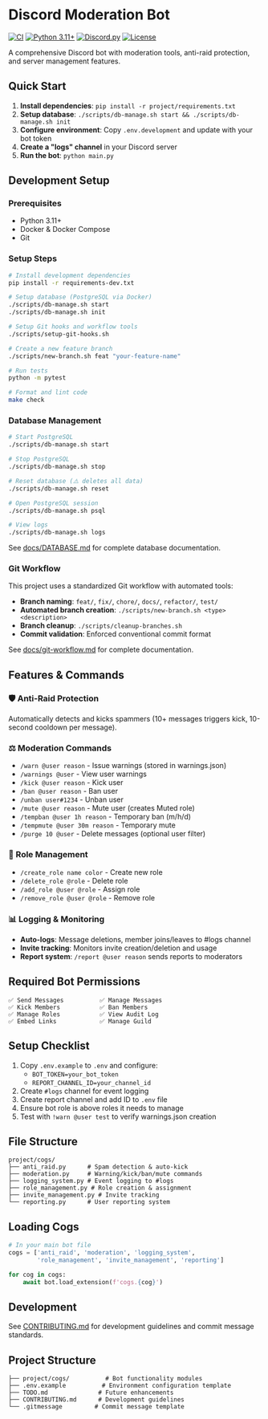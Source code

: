 # Discord Moderation Bot

[![CI](https://github.com/matcharr/bot-discord/workflows/CI/badge.svg)](https://github.com/matcharr/bot-discord/actions)
[![Python 3.11+](https://img.shields.io/badge/python-3.11+-blue.svg)](https://www.python.org/downloads/)
[![Discord.py](https://img.shields.io/badge/discord.py-2.3.1-blue.svg)](https://discordpy.readthedocs.io/)
[![License](https://img.shields.io/badge/license-MIT-green.svg)](LICENSE)

A comprehensive Discord bot with moderation tools, anti-raid protection, and server management features.

## Quick Start

1. **Install dependencies**: `pip install -r project/requirements.txt`
2. **Setup database**: `./scripts/db-manage.sh start && ./scripts/db-manage.sh init`
3. **Configure environment**: Copy `.env.development` and update with your bot token
4. **Create a "logs" channel** in your Discord server
5. **Run the bot**: `python main.py`

## Development Setup

### Prerequisites
- Python 3.11+
- Docker & Docker Compose
- Git

### Setup Steps
```bash
# Install development dependencies
pip install -r requirements-dev.txt

# Setup database (PostgreSQL via Docker)
./scripts/db-manage.sh start
./scripts/db-manage.sh init

# Setup Git hooks and workflow tools
./scripts/setup-git-hooks.sh

# Create a new feature branch
./scripts/new-branch.sh feat "your-feature-name"

# Run tests
python -m pytest

# Format and lint code
make check
```

### Database Management
```bash
# Start PostgreSQL
./scripts/db-manage.sh start

# Stop PostgreSQL  
./scripts/db-manage.sh stop

# Reset database (⚠️ deletes all data)
./scripts/db-manage.sh reset

# Open PostgreSQL session
./scripts/db-manage.sh psql

# View logs
./scripts/db-manage.sh logs
```

See [docs/DATABASE.md](docs/DATABASE.md) for complete database documentation.

### Git Workflow
This project uses a standardized Git workflow with automated tools:

- **Branch naming**: `feat/`, `fix/`, `chore/`, `docs/`, `refactor/`, `test/`
- **Automated branch creation**: `./scripts/new-branch.sh <type> <description>`
- **Branch cleanup**: `./scripts/cleanup-branches.sh`
- **Commit validation**: Enforced conventional commit format

See [docs/git-workflow.md](docs/git-workflow.md) for complete documentation.

## Features & Commands

### 🛡️ Anti-Raid Protection
Automatically detects and kicks spammers (10+ messages triggers kick, 10-second cooldown per message).

### ⚖️ Moderation Commands
- `/warn @user reason` - Issue warnings (stored in warnings.json)
- `/warnings @user` - View user warnings
- `/kick @user reason` - Kick user
- `/ban @user reason` - Ban user  
- `/unban user#1234` - Unban user
- `/mute @user reason` - Mute user (creates Muted role)
- `/tempban @user 1h reason` - Temporary ban (m/h/d)
- `/tempmute @user 30m reason` - Temporary mute
- `/purge 10 @user` - Delete messages (optional user filter)

### 🔧 Role Management
- `/create_role name color` - Create new role
- `/delete_role @role` - Delete role
- `/add_role @user @role` - Assign role
- `/remove_role @user @role` - Remove role

### 📊 Logging & Monitoring
- **Auto-logs**: Message deletions, member joins/leaves to #logs channel
- **Invite tracking**: Monitors invite creation/deletion and usage
- **Report system**: `/report @user reason` sends reports to moderators

## Required Bot Permissions

```
✅ Send Messages          ✅ Manage Messages
✅ Kick Members           ✅ Ban Members  
✅ Manage Roles           ✅ View Audit Log
✅ Embed Links            ✅ Manage Guild
```

## Setup Checklist

1. Copy `.env.example` to `.env` and configure:
   - `BOT_TOKEN=your_bot_token`
   - `REPORT_CHANNEL_ID=your_channel_id`
2. Create `#logs` channel for event logging
3. Create report channel and add ID to `.env` file
4. Ensure bot role is above roles it needs to manage
5. Test with `!warn @user test` to verify warnings.json creation

## File Structure
```
project/cogs/
├── anti_raid.py      # Spam detection & auto-kick
├── moderation.py     # Warning/kick/ban/mute commands  
├── logging_system.py # Event logging to #logs
├── role_management.py # Role creation & assignment
├── invite_management.py # Invite tracking
└── reporting.py      # User reporting system
```

## Loading Cogs
```python
# In your main bot file
cogs = ['anti_raid', 'moderation', 'logging_system', 
        'role_management', 'invite_management', 'reporting']

for cog in cogs:
    await bot.load_extension(f'cogs.{cog}')
```

## Development

See [CONTRIBUTING.md](CONTRIBUTING.md) for development guidelines and commit message standards.

## Project Structure
```
├── project/cogs/          # Bot functionality modules
├── .env.example          # Environment configuration template
├── TODO.md              # Future enhancements
├── CONTRIBUTING.md      # Development guidelines
└── .gitmessage         # Commit message template
```